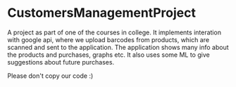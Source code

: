 # CustomersManagementProject
A project as part of one of the courses in college. It implements interation with google api, where we upload barcodes from products, which are scanned and sent to the application.
The application shows many info about the products and purchases, graphs etc. It also uses some ML to give suggestions about future purchases.


Please don't copy our code :)
